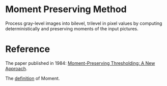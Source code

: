 # Moment Preserving Method
Process gray-level images into bilevel, trilevel in pixel values by computing deterministically and preserving moments of the input pictures.

# Reference
The paper published in 1984: [Moment-Preserving Thresholding: A New Approach](https://people.cs.nctu.edu.tw/~whtsai/Journal%20Paper%20PDFs/Tsai_CVGIP(journal)_1985.pdf).

The [definition](https://www.statisticshowto.datasciencecentral.com/what-is-a-moment/) of Moment.
